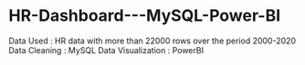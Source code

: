 # HR-Dashboard---MySQL-Power-BI
Data Used : HR data with more than 22000 rows over the period 2000-2020 Data Cleaning : MySQL Data Visualization : PowerBI 
